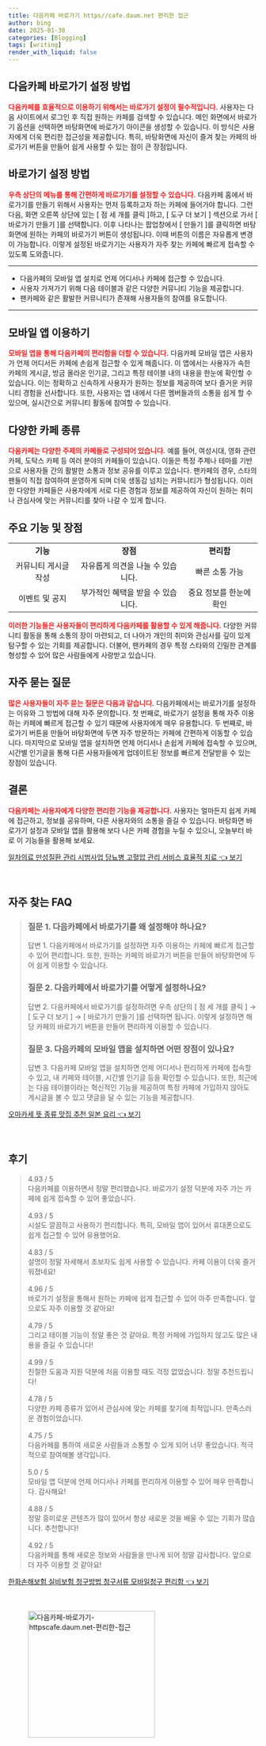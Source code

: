 ```yaml
---
title: 다음카페 바로가기 https//cafe.daum.net 편리한 접근
author: bing
date: 2025-01-30
categories: [Blogging]
tags: [writing]
render_with_liquid: false
---
```



<h2 id='다음카페_바로가기_방법'>다음카페 바로가기 설정 방법</h2>

<p><b><span style="color: #ee2323;">다음카페를 효율적으로 이용하기 위해서는 바로가기 설정이 필수적입니다.</span></b> 사용자는 다음 사이트에서 로그인 후 직접 원하는 카페를 검색할 수 있습니다. 메인 화면에서 바로가기 옵션을 선택하면 바탕화면에 바로가기 아이콘을 생성할 수 있습니다. 이 방식은 사용자에게 더욱 편리한 접근성을 제공합니다. 특히, 바탕화면에 자신이 즐겨 찾는 카페의 바로가기 버튼을 만들어 쉽게 사용할 수 있는 점이 큰 장점입니다.</p>

<h2 id='바로가기_설정_방법'>바로가기 설정 방법</h2>

<p><b><span style="color: #ee2323;">우측 상단의 메뉴를 통해 간편하게 바로가기를 설정할 수 있습니다.</span></b> 다음카페 홈에서 바로가기를 만들기 위해서 사용자는 먼저 등록하고자 하는 카페에 들어가야 합니다. 그런 다음, 화면 오른쪽 상단에 있는 [ 점 세 개를 클릭 ]하고, [ 도구 더 보기 ] 섹션으로 가서 [ 바로가기 만들기 ]를 선택합니다. 이후 나타나는 팝업창에서 [ 만들기 ]를 클릭하면 바탕화면에 원하는 카페의 바로가기 버튼이 생성됩니다. 이때 버튼의 이름은 자유롭게 변경이 가능합니다. 이렇게 설정된 바로가기는 사용자가 자주 찾는 카페에 빠르게 접속할 수 있도록 도와줍니다.</p>

<hr />

<ul>
    <li>다음카페의 모바일 앱 설치로 언제 어디서나 카페에 접근할 수 있습니다.</li>
    <li>사용자 가져가기 위해 다음 테이블과 같은 다양한 커뮤니티 기능을 제공합니다.</li>
    <li>팬카페와 같은 활발한 커뮤니티가 존재해 사용자들의 참여를 유도합니다.</li>
</ul>

<hr />

<h2 id='모바일_앱_이용하기'>모바일 앱 이용하기</h2>

<p><b><span style="color: #ee2323;">모바일 앱을 통해 다음카페의 편리함을 더할 수 있습니다.</span></b> 다음카페 모바일 앱은 사용자가 언제 어디서든 카페에 손쉽게 접근할 수 있게 해줍니다. 이 앱에서는 사용자가 속한 카페의 게시글, 방금 올라온 인기글, 그리고 특정 테이블 내의 내용을 한눈에 확인할 수 있습니다. 이는 정확하고 신속하게 사용자가 원하는 정보를 제공하여 보다 즐거운 커뮤니티 경험을 선사합니다. 또한, 사용자는 앱 내에서 다른 멤버들과의 소통을 쉽게 할 수 있으며, 실시간으로 커뮤니티 활동에 참여할 수 있습니다.</p>

<h2 id='다양한_카페_종류'>다양한 카페 종류</h2>

<p><b><span style="color: #ee2323;">다음카페는 다양한 주제의 카페들로 구성되어 있습니다.</span></b> 예를 들어, 여성시대, 영화 관련 카페, 도탁스 카페 등 여러 분야의 카페들이 있습니다. 이들은 특정 주제나 테마를 기반으로 사용자들 간의 활발한 소통과 정보 공유를 이루고 있습니다. 팬카페의 경우, 스타의 팬들이 직접 참여하여 운영하게 되며 더욱 생동감 넘치는 커뮤니티가 형성됩니다. 이러한 다양한 카페들은 사용자에게 서로 다른 경험과 정보를 제공하여 자신이 원하는 취미나 관심사에 맞는 커뮤니티를 찾아 나갈 수 있게 합니다.</p>

<h2 id='주요_기능_및_장점'>주요 기능 및 장점</h2>

<table>
    <tr>
        <td style="text-align: center; height: 17px;"><b>기능</b></td>
        <td style="text-align: center; height: 17px;"><b>장점</b></td>
        <td style="text-align: center; height: 17px;"><b>편리함</b></td>
    </tr>
    <tr>
        <td style="text-align: center; height: 17px;">커뮤니티 게시글 작성</td>
        <td style="text-align: center; height: 17px;">자유롭게 의견을 나눌 수 있습니다.</td>
        <td style="text-align: center; height: 17px;">빠른 소통 가능</td>
    </tr>
    <tr>
        <td style="text-align: center; height: 17px;">이벤트 및 공지</td>
        <td style="text-align: center; height: 17px;">부가적인 혜택을 받을 수 있습니다.</td>
        <td style="text-align: center; height: 17px;">중요 정보를 한눈에 확인</td>
    </tr>
</table>

<p><b><span style="color: #ee2323;">이러한 기능들은 사용자들이 편리하게 다음카페를 활용할 수 있게 해줍니다.</span></b> 다양한 커뮤니티 활동을 통해 소통의 장이 마련되고, 더 나아가 개인의 취미와 관심사를 깊이 있게 탐구할 수 있는 기회를 제공합니다. 더불어, 팬카페의 경우 특정 스타와의 긴밀한 관계를 형성할 수 있어 많은 사람들에게 사랑받고 있습니다.</p>

<h2 id='자주_묻는_질문'>자주 묻는 질문</h2>

<p><b><span style="color: #ee2323;">많은 사용자들이 자주 묻는 질문은 다음과 같습니다.</span></b> 다음카페에서는 바로가기를 설정하는 이유와 그 방법에 대해 자주 문의합니다. 첫 번째로, 바로가기 설정을 통해 자주 이용하는 카페에 빠르게 접근할 수 있기 때문에 사용자에게 매우 유용합니다. 두 번째로, 바로가기 버튼을 만들어 바탕화면에 두면 자주 방문하는 카페에 간편하게 이동할 수 있습니다. 마지막으로 모바일 앱을 설치하면 언제 어디서나 손쉽게 카페에 접속할 수 있으며, 시간별 인기글을 통해 다른 사용자들에게 업데이트된 정보를 빠르게 전달받을 수 있는 장점이 있습니다.</p>

<h2 id='결론'>결론</h2>

<p><b><span style="color: #ee2323;">다음카페는 사용자에게 다양한 편리한 기능을 제공합니다.</span></b> 사용자는 얼마든지 쉽게 카페에 접근하고, 정보를 공유하며, 다른 사용자와의 소통을 즐길 수 있습니다. 바탕화면 바로가기 설정과 모바일 앱을 활용해 보다 나은 카페 경험을 누릴 수 있으니, 오늘부터 바로 이 기능들을 활용해 보세요.</p>


<p><a class="click-button" title="일차의료 만성질환 관리 시범사업 당뇨병 고혈압 관리 서비스 효율적 치료" href="https://aptwhite.github.io/posts/%EC%9D%BC%EC%B0%A8%EC%9D%98%EB%A3%8C-%EB%A7%8C%EC%84%B1%EC%A7%88%ED%99%98-%EA%B4%80%EB%A6%AC-%EC%8B%9C%EB%B2%94%EC%82%AC%EC%97%85-%EB%8B%B9%EB%87%A8%EB%B3%91-%EA%B3%A0%ED%98%88%EC%95%95-%EA%B4%80%EB%A6%AC-%EC%84%9C%EB%B9%84%EC%8A%A4-%ED%9A%A8%EC%9C%A8%EC%A0%81-%EC%B9%98%EB%A3%8C/" rel="dofollow">일차의료 만성질환 관리 시범사업 당뇨병 고혈압 관리 서비스 효율적 치료 👈 보기</a></p><br>
<h2 id='자주_찾는_FAQ'>자주 찾는 FAQ</h2>
<div itemscope="" itemtype="https://schema.org/FAQPage"> 
<blockquote> 
<div itemscope="" itemprop="mainEntity" itemtype="https://schema.org/Question"> 
<h3 itemprop="name">질문 1. 다음카페에서 바로가기를 왜 설정해야 하나요?</h3> 
<div itemscope="" itemprop="acceptedAnswer" itemtype="https://schema.org/Answer"> 
<span itemprop="text"> 
<p>답변 1. 다음카페에서 바로가기를 설정하면 자주 이용하는 카페에 빠르게 접근할 수 있어 편리합니다. 또한, 원하는 카페의 바로가기 버튼을 만들어 바탕화면에 두어 쉽게 이용할 수 있습니다.</p> 
</span> 
</div> 
</div> 

<div itemscope="" itemprop="mainEntity" itemtype="https://schema.org/Question"> 
<h3 itemprop="name">질문 2. 다음카페에서 바로가기를 어떻게 설정하나요?</h3> 
<div itemscope="" itemprop="acceptedAnswer" itemtype="https://schema.org/Answer"> 
<span itemprop="text"> 
<p>답변 2. 다음카페에서 바로가기를 설정하려면 우측 상단의 [ 점 세 개를 클릭 ] → [ 도구 더 보기 ] → [ 바로가기 만들기 ]를 선택하면 됩니다. 이렇게 설정하면 해당 카페의 바로가기 버튼을 만들어 편리하게 이용할 수 있습니다.</p> 
</span> 
</div> 
</div> 

<div itemscope="" itemprop="mainEntity" itemtype="https://schema.org/Question"> 
<h3 itemprop="name">질문 3. 다음카페의 모바일 앱을 설치하면 어떤 장점이 있나요?</h3> 
<div itemscope="" itemprop="acceptedAnswer" itemtype="https://schema.org/Answer"> 
<span itemprop="text"> 
<p>답변 3. 다음카페 모바일 앱을 설치하면 언제 어디서나 편리하게 카페에 접속할 수 있고, 내 카페와 테이블, 시간별 인기글 등을 확인할 수 있습니다. 또한, 최근에는 다음 테이블이라는 혁신적인 기능을 제공하여 특정 카페에 가입하지 않아도 게시글을 볼 수 있고 댓글을 달 수 있는 기능을 제공합니다.</p> 
</span> 
</div> 
</div> 

</blockquote> 
</div>
<p><a class="click-button" title="오마카세 뜻 종류 맛집 추천 일본 요리" href="https://aptwhite.github.io/posts/%EC%98%A4%EB%A7%88%EC%B9%B4%EC%84%B8-%EB%9C%BB-%EC%A2%85%EB%A5%98-%EB%A7%9B%EC%A7%91-%EC%B6%94%EC%B2%9C-%EC%9D%BC%EB%B3%B8-%EC%9A%94%EB%A6%AC/" rel="dofollow">오마카세 뜻 종류 맛집 추천 일본 요리 👈 보기</a></p><br>
<h2 id='후기'>후기</h2>
<div itemscope itemtype="https://schema.org/Product">
  <blockquote>
  <div itemprop="review" itemscope itemtype="https://schema.org/Review">
      <div itemprop="reviewRating" itemscope itemtype="https://schema.org/Rating"> <span itemprop="ratingValue">4.93</span> / <span itemprop="bestRating">5</span> </div>
      <span itemprop="reviewBody">다음카페를 이용하면서 정말 편리했습니다. 바로가기 설정 덕분에 자주 가는 카페에 쉽게 접속할 수 있어 좋았습니다. </span>
  </div>
  <br>
  <div itemprop="review" itemscope itemtype="https://schema.org/Review">
      <div itemprop="reviewRating" itemscope itemtype="https://schema.org/Rating"> <span itemprop="ratingValue">4.93</span> / <span itemprop="bestRating">5</span> </div>
      <span itemprop="reviewBody">시설도 깔끔하고 사용하기 편리합니다. 특히, 모바일 앱이 있어서 휴대폰으로도 쉽게 접근할 수 있어 유용했어요.</span>
  </div>
  <br>
  <div itemprop="review" itemscope itemtype="https://schema.org/Review">
      <div itemprop="reviewRating" itemscope itemtype="https://schema.org/Rating"> <span itemprop="ratingValue">4.83</span> / <span itemprop="bestRating">5</span> </div>
      <span itemprop="reviewBody">설명이 정말 자세해서 초보자도 쉽게 사용할 수 있습니다. 카페 이용이 더욱 즐거워졌네요!</span>
  </div>
  <br>
  <div itemprop="review" itemscope itemtype="https://schema.org/Review">
      <div itemprop="reviewRating" itemscope itemtype="https://schema.org/Rating"> <span itemprop="ratingValue">4.96</span> / <span itemprop="bestRating">5</span> </div>
      <span itemprop="reviewBody">바로가기 설정을 통해서 원하는 카페에 쉽게 접근할 수 있어 아주 만족합니다. 앞으로도 자주 이용할 것 같아요!</span>
  </div>
  <br>
  <div itemprop="review" itemscope itemtype="https://schema.org/Review">
      <div itemprop="reviewRating" itemscope itemtype="https://schema.org/Rating"> <span itemprop="ratingValue">4.79</span> / <span itemprop="bestRating">5</span> </div>
      <span itemprop="reviewBody">그리고 테이블 기능이 정말 좋은 것 같아요. 특정 카페에 가입하지 않고도 많은 내용을 즐길 수 있습니다!</span>
  </div>
  <br>
  <div itemprop="review" itemscope itemtype="https://schema.org/Review">
      <div itemprop="reviewRating" itemscope itemtype="https://schema.org/Rating"> <span itemprop="ratingValue">4.99</span> / <span itemprop="bestRating">5</span> </div>
      <span itemprop="reviewBody">친절한 도움과 지원 덕분에 처음 이용할 때도 걱정 없었습니다. 정말 추천드립니다!</span>
  </div>
  <br>
  <div itemprop="review" itemscope itemtype="https://schema.org/Review">
      <div itemprop="reviewRating" itemscope itemtype="https://schema.org/Rating"> <span itemprop="ratingValue">4.78</span> / <span itemprop="bestRating">5</span> </div>
      <span itemprop="reviewBody">다양한 카페 종류가 있어서 관심사에 맞는 카페를 찾기에 최적입니다. 만족스러운 경험이었습니다.</span>
  </div>
  <br>
  <div itemprop="review" itemscope itemtype="https://schema.org/Review">
      <div itemprop="reviewRating" itemscope itemtype="https://schema.org/Rating"> <span itemprop="ratingValue">4.75</span> / <span itemprop="bestRating">5</span> </div>
      <span itemprop="reviewBody">다음카페를 통하여 새로운 사람들과 소통할 수 있게 되어 너무 좋았습니다. 적극적으로 참여해볼 생각입니다.</span>
  </div>
  <br>
  <div itemprop="review" itemscope itemtype="https://schema.org/Review">
      <div itemprop="reviewRating" itemscope itemtype="https://schema.org/Rating"> <span itemprop="ratingValue">5.0</span> / <span itemprop="bestRating">5</span> </div>
      <span itemprop="reviewBody">모바일 앱 덕분에 언제 어디서나 카페를 편리하게 이용할 수 있어 매우 만족합니다. 감사해요!</span>
  </div>
  <br>
  <div itemprop="review" itemscope itemtype="https://schema.org/Review">
      <div itemprop="reviewRating" itemscope itemtype="https://schema.org/Rating"> <span itemprop="ratingValue">4.88</span> / <span itemprop="bestRating">5</span> </div>
      <span itemprop="reviewBody">정말 흥미로운 콘텐츠가 많이 있어서 항상 새로운 것을 배울 수 있는 기회가 많습니다. 추천합니다!</span>
  </div>
  <br>
  <div itemprop="review" itemscope itemtype="https://schema.org/Review">
      <div itemprop="reviewRating" itemscope itemtype="https://schema.org/Rating"> <span itemprop="ratingValue">4.92</span> / <span itemprop="bestRating">5</span> </div>
      <span itemprop="reviewBody">다음카페를 통해 새로운 정보와 사람들을 만나게 되어 정말 감사합니다. 앞으로 더 자주 이용할 것 같아요!</span>
  </div>
  </blockquote>
</div>
<p><a class="click-button" title="한화손해보험 실비보험 청구방법 청구서류 모바일청구 편리함" href="https://aptwhite.github.io/posts/%ED%95%9C%ED%99%94%EC%86%90%ED%95%B4%EB%B3%B4%ED%97%98-%EC%8B%A4%EB%B9%84%EB%B3%B4%ED%97%98-%EC%B2%AD%EA%B5%AC%EB%B0%A9%EB%B2%95-%EC%B2%AD%EA%B5%AC%EC%84%9C%EB%A5%98-%EB%AA%A8%EB%B0%94%EC%9D%BC%EC%B2%AD%EA%B5%AC-%ED%8E%B8%EB%A6%AC%ED%95%A8/" rel="dofollow">한화손해보험 실비보험 청구방법 청구서류 모바일청구 편리함 👈 보기</a></p><br>
<figure class="image"><img src="https://aptwhite.github.io/assets/img/thumbnail/다음카페-바로가기-httpscafe.daum.net-편리한-접근.webp" alt="다음카페-바로가기-httpscafe.daum.net-편리한-접근" width="256" height="256"></figure>